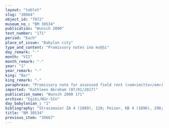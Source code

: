 ```yaml
---
layout: "tablet"
slug: "30664"
object_id: "7972"
museum_no_: "BM 30534"
publication: "Wunsch 2000"
text_number: "171"
period: "Each"
place_of_issue: "Babylon city"
type_and_content: "Promissory notes ina muẖẖi"
day_remark: "-"
month: "VII"
month_remark: "-"
year: "1"
year_remark: "-"
king: "Bar"
king_remark: "-"
paraphrase: "Promissory note for assessed field rent (<em>imittu</em>), to be delivered in dates.<br /> <strong>B</strong>, slave of <strong>A</strong> owes 13+x kor of dates to his master, assessed field rent (<em>imitti eqli</em>) for arable land (<em>zēru</em>) outside (&scaron;<em>a pānat</em>) the Zababa-Gate. He should deliver the dates in one payment according to the 36 liters measure to the courtyard (<em>haṣāru</em>). Delivery is due in Arahsamna (VIII). He should also deliver the usual by-products of the date cultivation: for each kor of dates he shall give (the customary amounts of) spathes (<em>tuhallu</em>), spadices (<em>gip&ucirc;</em>), (and) fibres (<em>mangagu</em>), a load of firewood, and 1 <em>darīku</em>-container. Witnesses.<br /> &nbsp;<br /> <strong>A </strong>= Itti-Marduk-balāṭu/Nab&ucirc;-ahhē-iddin//Egibi; <strong>B </strong>= Nab&ucirc;-pitnanni, slave of <strong>A</strong>"
imported: "Kathleen Abraham (07/01/2017)"
publication_name: "Wunsch 2000 171"
archive: "Egibi/Nūr-Sîn"
day_babylonian_: "1"
bibliography: "Strassmaier ZA 4 (1889), 128; Peiser, KB 4 (1896), 298; Krecher 1970, 247; Graziani 1991, no. 32; Oppert 1893, 260"
title: "BM 30534"
previous_item: "30667"
---
```

